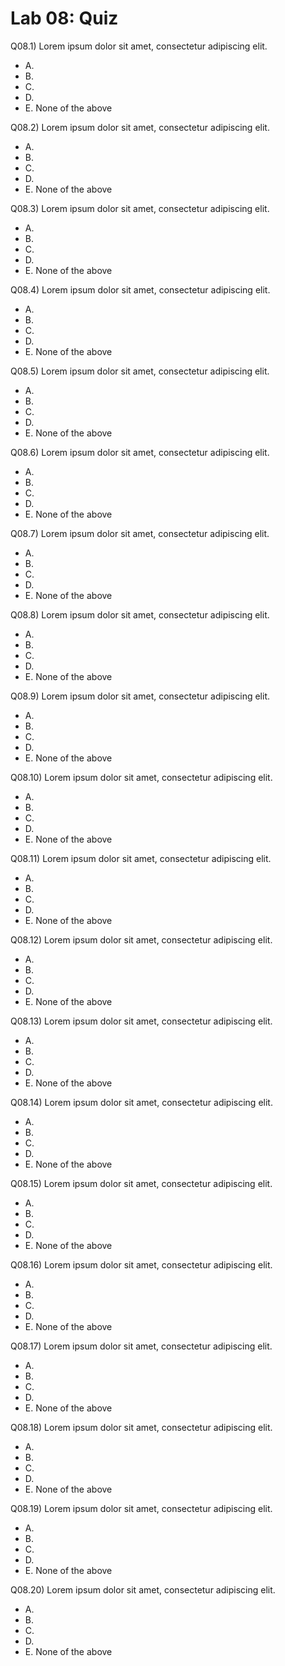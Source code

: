# Lab 08: Quiz

Q08.1) Lorem ipsum dolor sit amet, consectetur adipiscing elit.

- A.
- B.
- C.
- D.
- E. None of the above

Q08.2) Lorem ipsum dolor sit amet, consectetur adipiscing elit.

- A.
- B.
- C.
- D.
- E. None of the above

Q08.3) Lorem ipsum dolor sit amet, consectetur adipiscing elit.

- A.
- B.
- C.
- D.
- E. None of the above

Q08.4) Lorem ipsum dolor sit amet, consectetur adipiscing elit.

- A.
- B.
- C.
- D.
- E. None of the above

Q08.5) Lorem ipsum dolor sit amet, consectetur adipiscing elit.

- A.
- B.
- C.
- D.
- E. None of the above

Q08.6) Lorem ipsum dolor sit amet, consectetur adipiscing elit.

- A.
- B.
- C.
- D.
- E. None of the above

Q08.7) Lorem ipsum dolor sit amet, consectetur adipiscing elit.

- A.
- B.
- C.
- D.
- E. None of the above

Q08.8) Lorem ipsum dolor sit amet, consectetur adipiscing elit.

- A.
- B.
- C.
- D.
- E. None of the above

Q08.9) Lorem ipsum dolor sit amet, consectetur adipiscing elit.

- A.
- B.
- C.
- D.
- E. None of the above

Q08.10) Lorem ipsum dolor sit amet, consectetur adipiscing elit.

- A.
- B.
- C.
- D.
- E. None of the above

Q08.11) Lorem ipsum dolor sit amet, consectetur adipiscing elit.

- A.
- B.
- C.
- D.
- E. None of the above

Q08.12) Lorem ipsum dolor sit amet, consectetur adipiscing elit.

- A.
- B.
- C.
- D.
- E. None of the above

Q08.13) Lorem ipsum dolor sit amet, consectetur adipiscing elit.

- A.
- B.
- C.
- D.
- E. None of the above

Q08.14) Lorem ipsum dolor sit amet, consectetur adipiscing elit.

- A.
- B.
- C.
- D.
- E. None of the above

Q08.15) Lorem ipsum dolor sit amet, consectetur adipiscing elit.

- A.
- B.
- C.
- D.
- E. None of the above

Q08.16) Lorem ipsum dolor sit amet, consectetur adipiscing elit.

- A.
- B.
- C.
- D.
- E. None of the above

Q08.17) Lorem ipsum dolor sit amet, consectetur adipiscing elit.

- A.
- B.
- C.
- D.
- E. None of the above

Q08.18) Lorem ipsum dolor sit amet, consectetur adipiscing elit.

- A.
- B.
- C.
- D.
- E. None of the above

Q08.19) Lorem ipsum dolor sit amet, consectetur adipiscing elit.

- A.
- B.
- C.
- D.
- E. None of the above

Q08.20) Lorem ipsum dolor sit amet, consectetur adipiscing elit.

- A.
- B.
- C.
- D.
- E. None of the above
